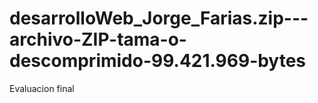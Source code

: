 # desarrolloWeb_Jorge_Farias.zip---archivo-ZIP-tama-o-descomprimido-99.421.969-bytes
Evaluacion final
